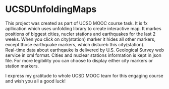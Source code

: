 # UCSDUnfoldingMaps

This project was created as part of UCSD MOOC course task. It is fx apllication which uses unfolding library to create interactive map.
It markes positions of biggest cities, nucler stations and earthquakes for the last 2 weeks. When you click on city(station) marker it hides all other markers, except those earthquake markers, which distureb this city(station).   
Real-time data about earthqauke is delivered by U.S. Geological Survey web service in xml format. Cities and nuclear stations information is kept in json file.
For more legibility you can choose to display either city markers or station markers.

I express my gratitude to whole UCSD MOOC team for this engaging course and wish you all a good luck!
